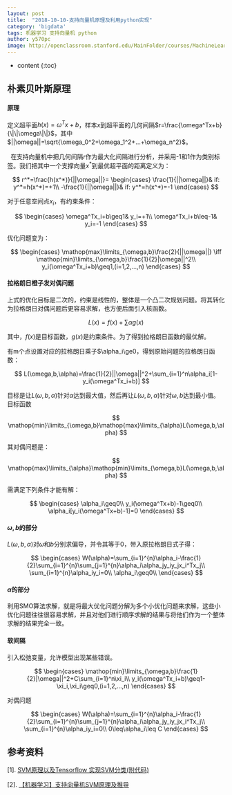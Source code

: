 ```yaml
---
layout: post
title:  "2018-10-10-支持向量机原理及利用python实现"
category: 'bigdata'
tags: 机器学习 支持向量机 python
author: y570pc
image: http://openclassroom.stanford.edu/MainFolder/courses/MachineLearning/exercises/ex8materials/ex8a_fill.png
---
```


* content
{:toc}

## 朴素贝叶斯原理

#### 原理 

定义超平面$h(x)=\omega^Tx+b$，样本$x$到超平面的几何间隔$r=\frac{\omega^Tx+b}{\|\|\omega\|\|}$，其中
$||\omega||=\sqrt{\omega_0^2+\omega_1^2+...+\omega_n^2}$。

 
在支持向量机中把几何间隔$r$作为最大化间隔进行分析，并采用-1和1作为类别标签。我们把其中一个支撑向量$x^*$到最优超平面的距离定义为：

$$
r^*=\frac{h(x^*)}{||\omega||}=
\begin{cases}
\frac{1}{||\omega||}& if: y^*=h(x^*)=+1\\
-\frac{1}{||\omega||}& if: y^*=h(x^*)=-1
\end{cases}
$$

对于任意空间点$x_i$，有约束条件：

$$
\begin{cases}
\omega^Tx_i+b\geq1&   y_i=+1\\
\omega^Tx_i+b\leq-1&   y_i=-1
\end{cases}
$$

优化问题变为：

$$
\begin{cases}
\mathop{max}\limits_{\omega,b}\frac{2}{||\omega||} \iff \mathop{min}\limits_{\omega,b}\frac{1}{2}|\omega||^2\\
y_i(\omega^Tx_i+b)\geq1,(i=1,2,...,n)
\end{cases}
$$


#### 拉格朗日橙子发对偶问题

上式的优化目标是二次的，约束是线性的，整体是一个凸二次规划问题。将其转化为拉格朗日对偶问题后更容易求解，也方便后面引入核函数。

$$
L(x)=f(x)+\sum\alpha g(x)
$$

其中，$f(x)$是目标函数，$g(x)$是约束条件。为了得到拉格朗日函数的最优解。

有m个点设置对应的拉格朗日乘子$\alpha_i\ge0，得到原始问题的拉格朗日函数：

$$
L(\omega,b,\alpha)=\frac{1}{2}||\omega||^2+\sum_{i=1}^n\alpha_i[1-y_i(\omega^Tx_i+b)]
$$

目标是让$L(\omega,b,\alpha)$针对$\alpha$达到最大值，然后再让$L(\omega,b,\alpha)$针对$\omega,b$达到最小值。目标函数

$$
\mathop{min}\limits_{\omega,b}\mathop{max}\limits_{\alpha}L(\omega,b,\alpha)
$$

其对偶问题是：

$$
\mathop{max}\limits_{\alpha}\mathop{min}\limits_{\omega,b}L(\omega,b,\alpha)
$$

需满足下列条件才能有解：

$$
\begin{cases}
\alpha_i\geq0\\
y_i(\omega^Tx+b)-1\geq0\\
\alpha_i[y_i(\omega^Tx+b)-1]=0
\end{cases}
$$

#### $\omega,b$的部分
$L(\omega,b,\alpha)$对$\omega$和$b$分别求偏导，并令其等于0，带入原拉格朗日式子得：

$$
\begin{cases}
W(\alpha)=\sum_{i=1}^{n}\alpha_i-\frac{1}{2}\sum_{i=1}^{n}\sum_{j=1}^{n}\alpha_i\alpha_jy_iy_jx_i^Tx_j\\
\sum_{i=1}^{n}\alpha_iy_i=0\\
\alpha_i\geq0\\
\end{cases}
$$ 

#### $\alpha$的部分

利用SMO算法求解，就是将最大优化问题分解为多个小优化问题来求解，这些小优化问题往往很容易求解，并且对他们进行顺序求解的结果与将他们作为一个整体求解的结果完全一致。

#### 软间隔

引入松弛变量，允许模型出现某些错误。

$$
\begin{cases}
\mathop{min}\limits_{\omega,b}\frac{1}{2}|\omega||^2+C\sum_{i=1}^n\xi_i\\
y_i(\omega^Tx_i+b)\geq1-\xi_i,\xi_i\geq0,(i=1,2,...,n)
\end{cases}
$$

对偶问题

$$
\begin{cases}
W(\alpha)=\sum_{i=1}^{n}\alpha_i-\frac{1}{2}\sum_{i=1}^{n}\sum_{j=1}^{n}\alpha_i\alpha_jy_iy_jx_i^Tx_j\\
\sum_{i=1}^{n}\alpha_iy_i=0\\
0\leq\alpha_i\leq C
\end{cases}
$$ 


## 参考资料
[1]. [SVM原理以及Tensorflow 实现SVM分类(附代码)](https://www.cnblogs.com/vipyoumay/p/7560061.html)

[2]. [【机器学习】支持向量机SVM原理及推导](https://blog.csdn.net/u014433413/article/details/78427574)